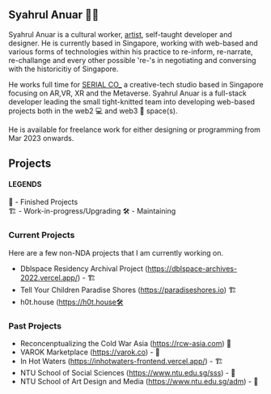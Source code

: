 ## Syahrul Anuar 👋🏾

Syahrul Anuar is a cultural worker, [artist](https://syahrulanuar.org), self-taught developer and designer. He is currently based in Singapore, working with web-based and various forms of technologies within his practice to re-inform, re-narrate, re-challange and every other possible 're-'s in negotiating and conversing with the historicitiy of Singapore.

He works full time for [SERIAL CO_](https://serial.sg) a creative-tech studio based in Singapore focusing on AR,VR, XR and the Metaverse. Syahrul Anuar is a full-stack developer leading the small tight-knitted team into developing web-based projects both in the web2 💻 and web3 🔮 space(s).

He is available for freelance work for either designing or programming from Mar 2023 onwards.

## Projects

#### LEGENDS
🏡 - Finished Projects  
🏗️ - Work-in-progress/Upgrading
🛠 - Maintaining


### Current Projects
Here are a few non-NDA projects that I am currently working on.

- Dblspace Residency Archival Project (https://dblspace-archives-2022.vercel.app/) - 🏗️
- Tell Your Children Paradise Shores (https://paradiseshores.io) 🏗️
- h0t.house (https://h0t.house🛠

### Past Projects
- Reconcenptualizing the Cold War Asia (https://rcw-asia.com) 🏡
- VAROK Marketplace (https://varok.co) - 🏡
- In Hot Waters (https://inhotwaters-frontend.vercel.app/) - 🏗️
- NTU School of Social Sciences (https://www.ntu.edu.sg/sss) - 🏡
- NTU School of Art Design and Media (https://www.ntu.edu.sg/adm) -  🏡
